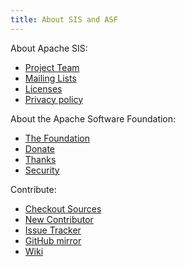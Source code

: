 ```yaml
---
title: About SIS and ASF
---
```


About Apache SIS:

* [Project Team](team-list.html)
* [Mailing Lists](mail-lists.html)
* [Licenses](https://www.apache.org/licenses/)
* [Privacy policy](https://privacy.apache.org/policies/privacy-policy-public.html)

About the Apache Software Foundation:

* [The Foundation](https://www.apache.org)
* [Donate](https://www.apache.org/foundation/sponsorship.html)
* [Thanks](https://www.apache.org/foundation/thanks.html)
* [Security](https://www.apache.org/security/)

Contribute:

* [Checkout Sources](source.html)
* [New Contributor](contributor.html)
* [Issue Tracker](https://issues.apache.org/jira/browse/SIS)
* [GitHub mirror](https://github.com/apache/sis)
* [Wiki](https://cwiki.apache.org/confluence/display/SIS)
